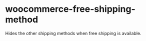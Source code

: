 # woocommerce-free-shipping-method
Hides the other shipping methods when free shipping is available.
